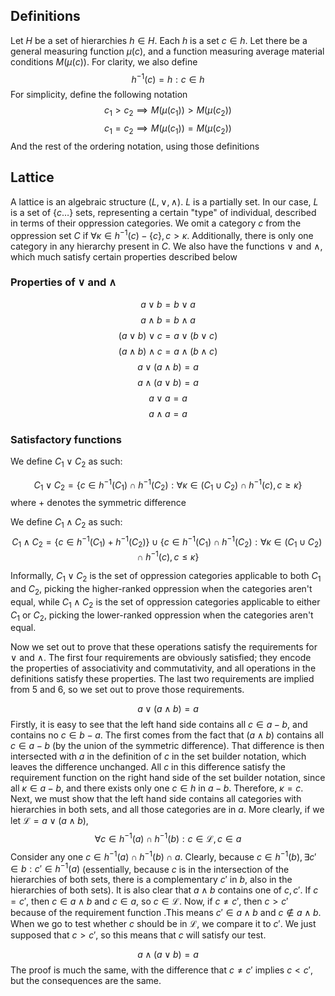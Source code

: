 ## Definitions

Let $H$ be a set of hierarchies $h \in H$. Each $h$ is a set $c \in h$. Let there be a general measuring function $\mu(c)$, and a function measuring average material conditions $M(\mu(c))$. For clarity, we also define 
$$h^{-1}(c) = h: c \in h$$
For simplicity, define the following notation
$$c_1 > c_2 \implies M(\mu(c_1)) > M(\mu(c_2))$$
$$c_1 = c_2 \implies M(\mu(c_1)) = M(\mu(c_2))$$
And the rest of the ordering notation, using those definitions
## Lattice

A lattice is an algebraic structure $(L, \lor, \land)$. $L$ is a partially set. In our case, $L$ is a set of $\{c \dots\}$ sets, representing a certain "type" of individual, described in terms of their oppression categories. We omit a category $c$ from the oppression set $C$ if $\forall \kappa \in h^{-1}(c) - \{c\}, c > \kappa$. Additionally, there is only one category in any hierarchy present in $C$. 
We also have the functions $\lor$ and $\land$, which much satisfy certain properties described below

### Properties of $\lor$ and $\land$

$$a \lor b = b \lor a$$
$$a \land b = b \land a$$
$$(a \lor b) \lor c = a \lor (b \lor c)$$
$$(a \land b) \land c = a \land (b \land c)$$
$$a \lor (a \land b) = a$$
$$a \land (a \lor b) = a$$
$$a \lor a = a$$
$$a \land a = a$$
### Satisfactory functions

We define $C_1 \lor C_2$ as such:

$$C_1 \lor C_2 = \{c \in h^{-1}(C_1) \cap h^{-1}(C_2) :  \forall \kappa \in (C_1 \cup C_2) \cap h^{-1}(c), c \ge \kappa \}$$where $+$ denotes the symmetric difference

We define $C_1 \land C_2$ as such:
$$C_1 \land C_2 = \{c \in h^{-1}(C_1) + h^{-1}(C_2)\}\cup \{c \in h^{-1}(C_1) \cap h^{-1}(C_2) :  \forall \kappa \in (C_1 \cup C_2) \cap h^{-1}(c), c \le \kappa \}$$

Informally, $C_1 \lor C_2$ is the set of oppression categories applicable to both $C_1$ and $C_2$, picking the higher-ranked oppression when the categories aren't equal, while $C_1 \land C_2$ is the set of oppression categories applicable to either $C_1$ or $C_2$, picking the lower-ranked oppression when the categories aren't equal. 

Now we set out to prove that these operations satisfy the requirements for $\lor$ and $\land$. The first four requirements are obviously satisfied; they encode the properties of associativity and commutativity, and all operations in the definitions satisfy these properties. The last two requirements are implied from 5 and 6, so we set out to prove those requirements.

$$a \lor (a \land b) = a$$
Firstly, it is easy to see that the left hand side contains all $c \in a - b$, and contains no $c \in b - a$. The first comes from the fact that $(a \land b)$ contains all $c \in a - b$ (by the union of the symmetric difference). That difference is then intersected with $a$ in the definition of $c$ in the set builder notation, which leaves the difference unchanged. All $c$ in this difference satisfy the requirement function on the right hand side of the set builder notation, since all $\kappa \in a - b$, and there exists only one $c \in h$ in $a - b$. Therefore, $\kappa = c$. 
Next, we must show that the left hand side contains all categories with hierarchies in both sets, and all those categories are in $a$. More clearly, if we let $\mathcal{L} = a \lor (a \land b)$,
$$\forall c \in h^{-1}(a) \cap h^{-1}(b): c \in \mathcal{L}, c \in a$$
Consider any one $c \in h^{-1}(a) \cap h^{-1}(b) \cap a$. Clearly, because $c \in h^{-1}(b), \exists c' \in b: c' \in h^{-1}(a)$ (essentially, because $c$ is in the intersection of the hierarchies of both sets, there is a complementary $c'$ in $b$, also in the hierarchies of both sets). It is also clear that $a \land b$ contains one of $c, c'$. If $c = c'$, then $c \in a \land b$ and $c \in a$, so $c \in \mathcal{L}$. Now, if $c \ne c'$, then $c > c'$ because of the requirement function .This means $c' \in a \land b$  and $c \notin a \land b$. When we go to test whether $c$ should be in $\mathcal{L}$, we compare it to $c'$. We just supposed that $c \gt c'$, so this means that $c$ will satisfy our test. 

$$a \land (a \lor b) = a$$The proof is much the same, with the difference that $c \ne c'$ implies $c < c'$, but the consequences are the same.

